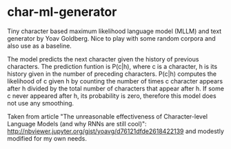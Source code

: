 # char-ml-generator
Tiny character based maximum likelihood language model (MLLM) and text generator
by Yoav Goldberg. Nice to play with some random corpora and also use as a baseline.

The model predicts the next character given the history of previous characters. The
prediction funtion is P(c|h), where c is a character, h is its history given in the
number of preceding characters. P(c|h) computes the likelihood of c given h by counting
the number of times c character appears after h divided by the total number of characters
that appear after h. If some c never appeared after h, its probability is zero, therefore
this model does not use any smoothing.

Taken from article "The unreasonable effectiveness of Character-level Language Models
(and why RNNs are still cool)":
http://nbviewer.jupyter.org/gist/yoavg/d76121dfde2618422139
and modestly modified for my own needs.

